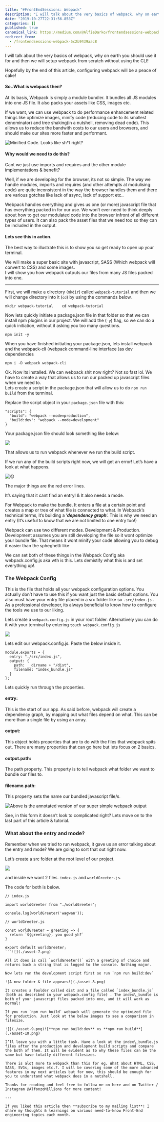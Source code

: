 ```yaml
---
title: "#FrontEndSessions: Webpack"
description: "I will talk about the very basics of webpack, why on earth you should use it for and then we will setup webpack from scratch without using…"
date: "2019-10-27T22:31:56.858Z"
categories: []
published: true
canonical_link: https://medium.com/@AlfieDarko/frontendsessions-webpack-5c2b9439aac8
redirect_from:
  - /frontendsessions-webpack-5c2b9439aac8
---
```


I will talk about the very basics of webpack, why on earth you should use it for and then we will setup webpack from scratch without using the CLI!

Hopefully by the end of this article, configuring webpack will be a peace of cake!

#### So..What is webpack then?

At its basis, Webpack is simply a module bundler. It bundles all JS modules into one JS file. It also packs your assets like CSS, images etc.

If we want, we can use webpack to do performance enhancement related things like optimize images, minify code (reducing code to its smallest denominator) and tree shaking(in a nutshell, removing dead code). This allows us to reduce the bandwith costs to our users and browsers, and should make our sites more faster and performant.

![Minified Code. Looks like sh\*t right?](./asset-1.png)

#### Why would we need to do this?

Cant we just use imports and requires and the other module implementations & benefit?

Well, if we are developing for the browser, its not so simple. The way we handle modules, imports and requires (and other attempts at modulising code) are quite inconsistent in the way the browser handles them and there are various gotchas like lack of async, lack of support etc..

Webpack handles everything and gives us one (or more) javascript file that has everything packed in for our use. We won’t ever need to think deeply about how to get our modulated code into the browser infront of all different types of users. It can also pack the asset files that we need too so they can be included in the output.

#### Lets see this in action.

The best way to illustrate this is to show you so get ready to open up your terminal.

We will make a super basic site with javascript, SASS (Which webpack will convert to CSS) and some images.  
I will show you how webpack outputs our files from many JS files packed into one.

---

First, we will make a directory (`mkdir`) called `webpack-tutorial` and then we will change directory into it (`cd`) by using the commands below.

`mkdir webpack-tutorial  
 cd webpack-tutorial`

Now lets quickly initiate a package.json file in that folder so that we can install npm plugins in our project. We will add the (`-y`) flag, so we can do a quick initiation, without it asking you too many questions.

`npm init -y`

When you have finished initiating your package.json, lets install webpack and the webpack-cli (webpack command-line interface )as dev dependencies

`npm i -D webpack webpack-cli`

Ok. Now its installed. We can webpack shit now right? Not so fast lol. We have to create a way that allows us to run our packed up javascript files when we need to.   
Lets create a script in the package.json that will allow us to do `npm run build` from the terminal.

Replace the script object in your `package.json` file with this:

```
"scripts": {
  "build": "webpack --mode=production",
  "build:dev": "webpack --mode=development"
}
```

Your package.json file should look something like below:

![](./asset-2.png)

That allows us to run webpack whenever we run the build script.

If we run any of the build scripts right now, we will get an error! Let’s have a look at what happens.

![😓](./asset-3.png)

The major things are the red error lines.

It’s saying that it cant find an entry! & It also needs a mode.

For Webpack to make the bundle. It enters a file at a certain point and creates a map or tree of what file is connected to what. In Webpack’s technical terms, it’s building a ‘**_dependency graph_**’. This is why we need an entry (It’s useful to know that we are not limited to one entry too!)

Webpack can use two different modes. Development & Production. Development assumes you are still developing the file so it wont optimize your bundle file. That means it wont minify your code allowing you to debug it easier than the spheghetti like

We can set both of these things in the Webpack Config aka webpack.config.js aka wth is this. Lets demistify what this is and set everything up!.

### **The Webpack Config**

This is the file that holds all your webpack configuration options. You actually don’t have to use this if you want just the basic default options. You also must have your entry file placed in a src folder like so `.src/index.js` .  
As a professional developer, its always beneficial to know how to configure the tools we use to our liking.

Lets create a `webpack.config.js` in your root folder. Alternatively you can do it with your terminal by entering `touch webpack.config.js`

![](./asset-4.png)

Lets edit our webpack.config.js. Paste the below inside it.

```
module.exports = {
  entry: "./src/index.js",
  output: {
    path: __dirname + "/dist",
    filename: "index_bundle.js"
  }
};
```

Lets quickly run through the properties.

#### entry:

This is the start of our app. As said before, webpack will create a dependency graph, by mapping out what files depend on what. This can be more than a single file by using an array.

#### output:

This object holds properties that are to do with the files that webpack spits out. There are many properties that can go here but lets focus on 2 basics.

#### output.path:

The path property. This property is to tell webpack what folder we want to bundle our files to.

#### filename.path:

This property sets the name our bundled javascript file/s.

![Above is the annotated version of our super simple webpack output](./asset-5.png)

See, in this form it doesn’t look to complicated right? Lets move on to the last part of this article & tutorial.

### What about the entry and mode?

Remember when we tried to run webpack, it gave us an error talking about the entry and mode? We are going to sort that out right now.

Let’s create a src folder at the root level of our project.

![](./asset-6.png)

and inside we want 2 files. `index.js` and `worldGreeter.js`.

The code for both is below.

```
// index.js

import worldGreeter from "./worldGreeter";

console.log(worldGreeter('wagwan'));

// worldGreeter.js

const worldGreeter = greeting => {
  return `${greeting}, you good yh?`
}

export default worldGreeter;
```![](./asset-7.png)

All it does is call `worldGreeter()` with a greeting of choice and returns back a string that is logged to the console. Nothing major.

Now lets run the development script first so run `npm run build:dev`

![A new folder & file appears!](./asset-8.png)

It creates a foolder called dist and a file called `index_bundle.js` (both as described in your webpack.config file) . The index\_bundle is both of your javascript files packed into one, and it will work as normal!

If you run `npm run build` webpack will generate the optimized file for production. Just look at the below images to see a comparison in filesize.

![](./asset-9.png)![**npm run build:dev** vs **npm run build**](./asset-10.png)

I’ll leave you with a little task. Have a look at the index\_bundle.js files after the production and development build scripts and compare the both of them. It will be evident as to why these files can be the same but have totally different filesizes.

There is alot more to webpack than this for eg. What about HTML, CSS, SASS, SVGs, images etc.?. I will be covering some of the more advanced features in my next articles but for now, this should be enough for you to understand what webpack does in a nutshell.

Thanks for reading and feel free to follow me on here and on Twitter / Instagram @AlfonzoMillions for more content!

---

If you liked this article then **subscribe to my mailing list**! I share my thoughts & learnings on various need-to-know Front-End engineering topics each month.
